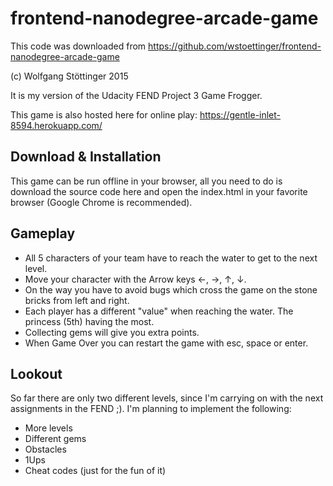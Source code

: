 frontend-nanodegree-arcade-game
===============================

This code was downloaded from https://github.com/wstoettinger/frontend-nanodegree-arcade-game
  
(c) Wolfgang Stöttinger 2015

It is my version of the Udacity FEND Project 3 Game Frogger.

This game is also hosted here for online play: https://gentle-inlet-8594.herokuapp.com/

## Download & Installation

This game can be run offline in your browser, all you need to do is download the source code here and open the index.html in your favorite browser (Google Chrome is recommended).

## Gameplay

- All 5 characters of your team have to reach the water to get to the next level.
- Move your character with the Arrow keys &larr;, &rarr;, &uarr;, &darr;.
- On the way you have to avoid bugs which cross the game on the stone bricks from left and right.
- Each player has a different "value" when reaching the water. The princess (5th) having the most.
- Collecting gems will give you extra points.
- When Game Over you can restart the game with esc, space or enter.

## Lookout

So far there are only two different levels, since I'm carrying on with the next assignments in the FEND ;). I'm planning to implement the following:
 
- More levels
- Different gems
- Obstacles
- 1Ups
- Cheat codes (just for the fun of it) 

